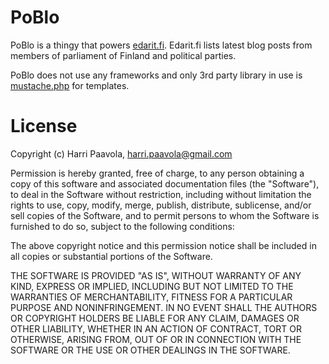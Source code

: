 # PoBlo

PoBlo is a thingy that powers [edarit.fi](https://edarit.fi). Edarit.fi lists latest blog posts from members of parliament of Finland and political parties.

PoBlo does not use any frameworks and only 3rd party library in use is [mustache.php](https://github.com/bobthecow/mustache.php) for templates.

# License

Copyright (c) Harri Paavola, harri.paavola@gmail.com

Permission is hereby granted, free of charge, to any person obtaining a copy of this software and associated documentation files (the "Software"), to deal in the Software without restriction, including without limitation the rights to use, copy, modify, merge, publish, distribute, sublicense, and/or sell copies of the Software, and to permit persons to whom the Software is furnished to do so, subject to the following conditions:

The above copyright notice and this permission notice shall be included in all copies or substantial portions of the Software.

THE SOFTWARE IS PROVIDED "AS IS", WITHOUT WARRANTY OF ANY KIND, EXPRESS OR IMPLIED, INCLUDING BUT NOT LIMITED TO THE WARRANTIES OF MERCHANTABILITY, FITNESS FOR A PARTICULAR PURPOSE AND NONINFRINGEMENT. IN NO EVENT SHALL THE AUTHORS OR COPYRIGHT HOLDERS BE LIABLE FOR ANY CLAIM, DAMAGES OR OTHER LIABILITY, WHETHER IN AN ACTION OF CONTRACT, TORT OR OTHERWISE, ARISING FROM, OUT OF OR IN CONNECTION WITH THE SOFTWARE OR THE USE OR OTHER DEALINGS IN THE SOFTWARE.